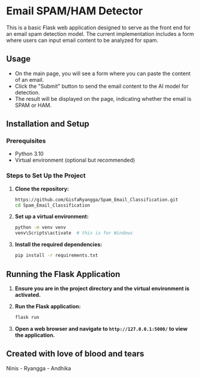 # Email SPAM/HAM Detector

This is a basic Flask web application designed to serve as the front end for an email spam detection model. The current implementation includes a form where users can input email content to be analyzed for spam.

## Usage

- On the main page, you will see a form where you can paste the content of an email.
- Click the "Submit" button to send the email content to the AI model for detection.
- The result will be displayed on the page, indicating whether the email is SPAM or HAM.

## Installation and Setup

### Prerequisites

- Python 3.10
- Virtual environment (optional but recommended)

### Steps to Set Up the Project

1. **Clone the repository:**

    ```sh
    https://github.com/GisfaRyangga/Spam_Email_Classification.git
    cd Spam_Email_Classification
    ```

2. **Set up a virtual environment:**

    ```sh
    python -m venv venv
    venv\Scripts\activate  # this is for Windows
    ```

3. **Install the required dependencies:**

    ```sh
    pip install -r requirements.txt
    ```

## Running the Flask Application

1. **Ensure you are in the project directory and the virtual environment is activated.**

2. **Run the Flask application:**

    ```sh
    flask run
    ```

3. **Open a web browser and navigate to `http://127.0.0.1:5000/` to view the application.**


<h2>Created with love of blood and tears</h2>

Ninis - Ryangga - Andhika